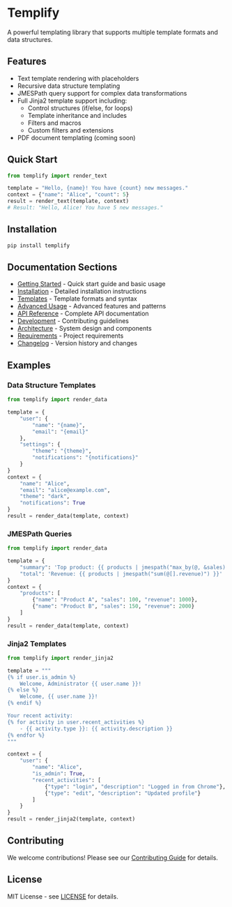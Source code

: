 # Templify

A powerful templating library that supports multiple template formats and data structures.

## Features

- Text template rendering with placeholders
- Recursive data structure templating
- JMESPath query support for complex data transformations
- Full Jinja2 template support including:
  - Control structures (if/else, for loops)
  - Template inheritance and includes
  - Filters and macros
  - Custom filters and extensions
- PDF document templating (coming soon)

## Quick Start

```python
from templify import render_text

template = "Hello, {name}! You have {count} new messages."
context = {"name": "Alice", "count": 5}
result = render_text(template, context)
# Result: "Hello, Alice! You have 5 new messages."
```

## Installation

```bash
pip install templify
```

## Documentation Sections

- [Getting Started](guides/quickstart.md) - Quick start guide and basic usage
- [Installation](guides/installation.md) - Detailed installation instructions
- [Templates](guides/templates.md) - Template formats and syntax
- [Advanced Usage](guides/advanced.md) - Advanced features and patterns
- [API Reference](api/core.md) - Complete API documentation
- [Development](development/contributing.md) - Contributing guidelines
- [Architecture](development/architecture.md) - System design and components
- [Requirements](reference/requirements.md) - Project requirements
- [Changelog](reference/changelog.md) - Version history and changes

## Examples

### Data Structure Templates

```python
from templify import render_data

template = {
    "user": {
        "name": "{name}",
        "email": "{email}"
    },
    "settings": {
        "theme": "{theme}",
        "notifications": "{notifications}"
    }
}
context = {
    "name": "Alice",
    "email": "alice@example.com",
    "theme": "dark",
    "notifications": True
}
result = render_data(template, context)
```

### JMESPath Queries

```python
from templify import render_data

template = {
    "summary": 'Top product: {{ products | jmespath("max_by(@, &sales).name") }}',
    "total": 'Revenue: {{ products | jmespath("sum(@[].revenue)") }}'
}
context = {
    "products": [
        {"name": "Product A", "sales": 100, "revenue": 1000},
        {"name": "Product B", "sales": 150, "revenue": 2000}
    ]
}
result = render_data(template, context)
```

### Jinja2 Templates

```python
from templify import render_jinja2

template = """
{% if user.is_admin %}
    Welcome, Administrator {{ user.name }}!
{% else %}
    Welcome, {{ user.name }}!
{% endif %}

Your recent activity:
{% for activity in user.recent_activities %}
    - {{ activity.type }}: {{ activity.description }}
{% endfor %}
"""

context = {
    "user": {
        "name": "Alice",
        "is_admin": True,
        "recent_activities": [
            {"type": "login", "description": "Logged in from Chrome"},
            {"type": "edit", "description": "Updated profile"}
        ]
    }
}
result = render_jinja2(template, context)
```

## Contributing

We welcome contributions! Please see our [Contributing Guide](development/contributing.md) for details.

## License

MIT License - see [LICENSE](LICENSE) for details.
